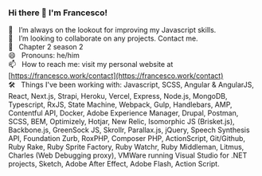 ### Hi there 👋 I'm Francesco!

<!--
**francescostella/francescostella** is a ✨ _special_ ✨ repository because its `README.md` (this file) appears on your GitHub profile.

Here are some ideas to get you started:

- 🔭 I’m currently working on ...
- 🌱 I’m currently learning ...
- 👯 I’m looking to collaborate on ...
- 🤔 I’m looking for help with ...
- 💬 Ask me about ...
- 📫 How to reach me: ...
- 😄 Pronouns: ...
- ⚡ Fun fact: ...
-->

🌱 &nbsp; I’m always on the lookout for improving my Javascript skills.  
👯 &nbsp; I’m looking to collaborate on any projects. Contact me.  
💬 &nbsp; Chapter 2 season 2  
😄 &nbsp; Pronouns: he/him  
📫 &nbsp; How to reach me: visit my personal website at [https://francesco.work/contact](https://francesco.work/contact)  
🛠 &nbsp; Things I've been working with: Javascript, SCSS, Angular & AngularJS, React, Next.js, Strapi, Heroku, Vercel, Express, Node.js, MongoDB, Typescript, RxJS, State Machine, Webpack, Gulp, Handlebars, AMP, Contentful API, Docker, Adobe Experience Manager, Drupal, Postman, SCSS, BEM, Optimizely, Hotjar, New Relic, Isomorphic JS (Brisket.js), Backbone.js, GreenSock JS, Skrollr, Parallax.js, jQuery, Speech Synthesis API, Foundation Zurb, RoxPHP, Composer PHP, ActionScript, Git/Github, Ruby Rake, Ruby Sprite Factory, Ruby Watchr, Ruby Middleman, Litmus, Charles (Web Debugging proxy), VMWare running Visual Studio for .NET projects, Sketch, Adobe After Effect, Adobe Flash, Action Script.

